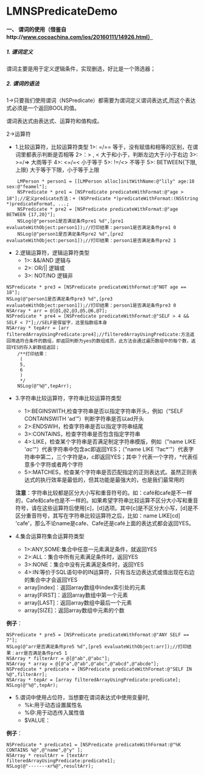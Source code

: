 # LMNSPredicateDemo
#### 一、 谓词的使用（借鉴自http://www.cocoachina.com/ios/20160111/14926.html）
#####  1. 谓词定义
谓词主要是用于定义逻辑条件，实现删选，好比是一个筛选器；
##### 2. 谓词的语法
1->只要我们使用谓词（NSPredicate）都需要为谓词定义谓词表达式,而这个表达式必须是一个返回BOOL的值。

谓词表达式由表达式、运算符和值构成。

2->运算符

* 1.比较运算符，比较运算符类型
     1>: =/== 等于，没有赋值和相等的区别，在谓词里都表示判断是否相等
     2>：> , < 大于和小于，判断左边大于/小于右边
     3>: >=/=> 大雨等于
     4>: <=/=< 小于等于
     5>: !=/<> 不等于
     5>: BETWEEN{下限,上限} 大于等于下限，小于等于上限 
     
```
    LMPerson * person1 = [[LMPerson alloc]initWithName:@"lily" age:18 sex:@"feamel"];
    NSPredicate * pre1 = [NSPredicate predicateWithFormat:@"age > 18"];//定义predicate方法：+ (NSPredicate *)predicateWithFormat:(NSString *)predicateFormat, ...;
    NSPredicate * pre2 = [NSPredicate predicateWithFormat:@"age BETWEEN {17,20}"];
    NSLog(@"person1是否满足条件pre1 %d",[pre1 evaluateWithObject:person1]);//打印结果：person1是否满足条件pre1 0
    NSLog(@"person1是否满足条件pre2 %d",[pre2 evaluateWithObject:person1]);//打印结果：person1是否满足条件pre2 1
```
* 2.逻辑运算符，逻辑运算符类型
   * 1>: &&/AND 逻辑与
   * 2>: OR/||  逻辑或
   * 3>: NOT/NO 逻辑非
   
```
NSPredicate * pre3 = [NSPredicate predicateWithFormat:@"NOT age == 18"];
NSLog(@"person1是否满足条件pre3 %d",[pre3 evaluateWithObject:person1]);//打印结果：person1是否满足条件pre3 0
NSArray * arr = @[@1,@2,@3,@5,@6,@7];
NSPredicate * pre4 = [NSPredicate predicateWithFormat:@"SELF > 4 && SELF < 7"];//SELF是保留字，这里指数组本身
NSArray * tepArr = [arr filteredArrayUsingPredicate:pre4];//filteredArrayUsingPredicate:方法返回筛选符合条件的数组，即返回判断为yes的数组成员，此方法会通过遍历数组中的每个数，返回YES的存入新数组返回；
    /**打印结果：
     (
     5,
     6
     )
     */
    NSLog(@"%@",tepArr);
```
* 3.字符串比较运算符，字符串比较运算符类型
   * 1>:BEGINSWITH,检查字符串是否以指定字符串开头，例如（“SELF CONTAINSWITH ‘ad’”）判断字符串是否以ad开头
   * 2>:ENDSWIH，检查字符串是否以指定字符串结尾
   * 3>:CONTAINS，检查字符串是否包含指定字符串
   * 4>:LIKE，检查某个字符串是否满足制定字符串模版，例如（"name LIKE '*ac*'"）代表字符串中包含ac即返回YES；（"name LIKE '?ac*'"）代表字符串中第二，三个字符是a，c即返回YES；其中？代表一个字符，*代表任意多个字符或者两个字符
   * 5>:MATCHES，检查某个字符串是否匹配指定的正则表达式。虽然正则表达式的执行效率是最低的，但其功能是最强大的，也是我们最常用的
   
  **注意**：字符串比较都是区分大小写和重音符号的。如：café和cafe是不一样的，Cafe和cafe也是不一样的。如果希望字符串比较运算不区分大小写和重音符号，请在这些运算符后使用[c]，[d]选项。其中[c]是不区分大小写，[d]是不区分重音符号，其写在字符串比较运算符之后，比如：name LIKE[cd] 'cafe'，那么不论name是cafe、Cafe还是café上面的表达式都会返回YES。
  
* 4.集合运算符集合运算符类型

	 * 1>:ANY,SOME:集合中任意一元素满足条件，就返回YES
	 * 2>:ALL：集合中所有元素满足条件时，返回YES
	 * 3>:NONE：集合中没有元素满足条件时，返回YES
	 * 4>:IN:等价于SQL语句中的IN运算符，只有当左边表达式或值出现在右边的集合中才会返回YES
	 * array[index]：返回array数组中index索引处的元素
	 * array[FIRST]：返回array数组中第一个元素
	 * array[LAST]：返回array数组中最后一个元素
	 * array[SIZE]：返回array数组中元素的个数
 
**例子**：

```
NSPredicate * pre5 = [NSPredicate predicateWithFormat:@"ANY SELF == 7"];
NSLog(@"arr是否满足条件pre5 %d",[pre5 evaluateWithObject:arr]);//打印结果：arr是否满足条件pre5 1
NSArray * filterArr = @[@"ab",@"abc"];
NSArray * array = @[@"a",@"ab",@"abc",@"abcd",@"abcde"];
NSPredicate * predicate = [NSPredicate predicateWithFormat:@"SELF IN %@",filterArr];
NSArray * tepAr = [array filteredArrayUsingPredicate:predicate];
NSLog(@"%@",tepAr);
```
* 5.谓词中使用占位符，当想要在谓词表达式中使用变量时,
	* %k:用于动态设置属性名
	* %@:用于动态传入属性值
	* $VALUE：
	
**例子**： 
	
```
NSPredicate * predicate1 = [NSPredicate predicateWithFormat:@"%K CONTAINS %@",@"name",@"y" ];
NSArray * resultArr = [textArr filteredArrayUsingPredicate:predicate1];
NSLog(@"-------xr%@",resultArr);
```

